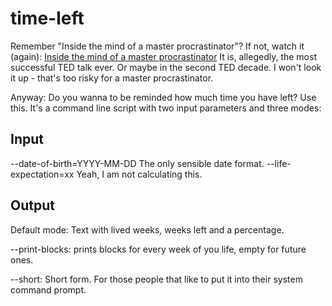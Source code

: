 # time-left
Remember "Inside the mind of a master procrastinator"?
If not, watch it (again): [Inside the mind of a master procrastinator](https://www.youtube.com/watch?v=arj7oStGLkU)
It is, allegedly, the most successful TED talk ever. Or maybe in the second TED decade. I won't look it up - that's too risky for a master procrastinator.

 Anyway: Do you wanna to be reminded how much time you have left? Use this. It's a command line script with two input parameters and three modes:

 ## Input
 --date-of-birth=YYYY-MM-DD The only sensible date format.
 --life-expectation=xx Yeah, I am not calculating this. 

 ## Output
 Default mode:
 	Text with lived weeks, weeks left and a percentage.

 --print-blocks:
 	prints blocks for every week of you life, empty for future ones.

 --short: Short form.
 	For those people that like to put it into their system command prompt.
